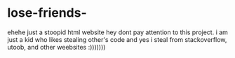 # lose-friends-
ehehe just a stoopid html website
hey dont pay attention to this project. i am just a kid who likes stealing other's code and yes i steal from stackoverflow, utoob, and other weebsites :))))))) 
